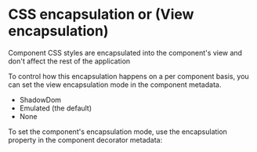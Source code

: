 # CSS encapsulation or (View encapsulation)

Component CSS styles are encapsulated into the component's view and don't affect the rest of the application

To control how this encapsulation happens on a per component basis, you can set the view encapsulation mode in the component metadata.
* ShadowDom
* Emulated (the default)
* None

To set the component's encapsulation mode, use the encapsulation property in the component decorator metadata:
